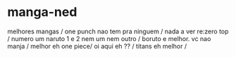 # manga-ned
melhores mangas /
one punch nao tem pra ninguem /
nada a ver re:zero top /
numero um naruto 1 e 2 nem um nem outro /
boruto e melhor. vc nao manja /
melhor eh one piece/
oi aqui eh ?? /
titans eh melhor /
